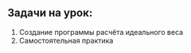 ## Задачи на урок:

1. Создание программы расчёта идеального веса
2. Самостоятельная практика
















